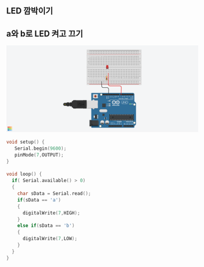 ## LED 깜박이기
## a와 b로 LED 켜고 끄기

![](./IMAGES/led00.png)


```c
void setup() {
   Serial.begin(9600);
   pinMode(7,OUTPUT);
}
   
void loop() {
  if( Serial.available() > 0)
  {
    char sData = Serial.read();
    if(sData == 'a')
    {
      digitalWrite(7,HIGH);
    }
    else if(sData == 'b')
    {
      digitalWrite(7,LOW);
    }
  }
}
```
